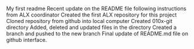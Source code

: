 My first readme
Recent update on the README file following instructions from ALX coordinator
Created the first ALX repository for this project
Cloned repository from github into local computer
Created 010x-git directory
Added, deleted and updated files in the directory 
Created a branch and pushed to the new branch
Final update of README.md file on github interface.
